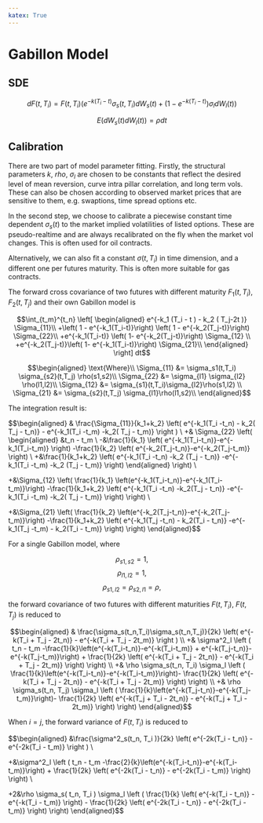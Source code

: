 ```yaml
---
katex: True
---
```


# Gabillon Model

## SDE

$$dF(t,T_i) = F(t,T_i)\left(e^{-k(T_i-t)} \sigma_s(t,T_i) d W_s(t) + \left(1- e^{-k(T_i-t)}\right) \sigma_l d W_l(t)\right)$$

$$E(dW_s(t)dW_l(t)) = \rho dt$$

## Calibration

There are two part of model parameter fitting. Firstly, the structural parameters $k$, $rho$, $\sigma_l$ are chosen to be constants that reflect the desired level of mean reversion, curve intra pillar correlation, and long term vols. These can also be chosen according to observed market prices that are sensitive to them, e.g. swaptions, time spread options etc. 

In the second step, we choose to calibrate a piecewise constant time dependent $\sigma_s(t)$ to the market implied volatilities of listed options. These are pseudo-realtime and are always recalibrated on the fly when the market vol changes. This is often used for oil contracts. 

Alternatively, we can also fit a constant $\sigma(t,T_i)$ in time dimension, and a different one per futures maturity. This is often more suitable for gas contracts. 

The forward cross covariance of two futures with different maturity $F_1(t,T_i)$, $F_2(t,T_j)$ and their own Gabillon model is

$$\int_{t_m}^{t_n}
\left[
\begin{aligned} 
  e^{-k_1 (T_i - t ) - k_2 ( T_j-2t )}
  \Sigma_{11}\\  
  +\left( 1 - e^{-k_1(T_i-t)}\right)
  \left( 1 - e^{-k_2(T_j-t)}\right)
  \Sigma_{22}\\
  +e^{-k_1(T_i-t)}
  \left( 1- e^{-k_2(T_j-t)}\right)
  \Sigma_{12} \\
  +e^{-k_2(T_j-t)}\left( 1- e^{-k_1(T_i-t)}\right)
  \Sigma_{21}\\
  \end{aligned}
\right]
dt$$

$$\begin{aligned} 
  \text{Where}\\
  \Sigma_{11} &=
  \sigma_s1(t,T_i) \sigma_{s2}(t,T_j) \rho(s1,s2)\\  
  \Sigma_{22} &=
  \sigma_{l1} \sigma_{l2} \rho(l1,l2)\\
  \Sigma_{12} &=
  \sigma_{s1}(t,T_i)\sigma_{l2}\rho(s1,l2) \\ 
  \Sigma_{21} &=
  \sigma_{s2}(t,T_j) \sigma_{l1}\rho(l1,s2)\\
\end{aligned}$$

The integration result is:

$$\begin{aligned}
& \frac{\Sigma_{11}}{k_1+k_2} \left( e^{-k_1(T_i -t_n) - k_2( T_j - t_n)} - e^{-k_1(T_i -t_m) -k_2( T_j - t_m)} \right ) \\ 
+& \Sigma_{22}
  \left( 
    \begin{aligned}
    &t_n - t_m \\
  -&\frac{1}{k_1} 
    \left(
        e^{-k_1(T_i-t_n)}-e^{-k_1(T_i-t_m)}
    \right)
  -\frac{1}{k_2}
    \left(
        e^{-k_2(T_j-t_n)}-e^{-k_2(T_j-t_m)}
    \right) \\
  +&\frac{1}{k_1+k_2}
    \left(
        e^{-k_1(T_i -t_n) -k_2 (T_j - t_n)}
       -e^{-k_1(T_i -t_m) -k_2 (T_j - t_m)}
    \right)
    \end{aligned}
  \right) \\

+&\Sigma_{12} 
  \left( 
    \frac{1}{k_1}
    \left(e^{-k_1(T_i-t_n)}-e^{-k_1(T_i-t_m)}\right) 
      -\frac{1}{k_1+k_2} 
      \left( 
        e^{-k_1(T_i -t_n) -k_2(T_j - t_n)} 
        -e^{-k_1(T_i -t_m) -k_2( T_j - t_m)}
      \right) 
  \right) \\

+&\Sigma_{21} 
  \left( 
    \frac{1}{k_2}
    \left(e^{-k_2(T_j-t_n)}-e^{-k_2(T_j-t_m)}\right)
    -\frac{1}{k_1+k_2}
    \left( 
      e^{-k_1(T_j -t_n) - k_2(T_i - t_n)} 
      -e^{-k_1(T_j -t_m) - k_2(T_i - t_m)} 
    \right)
  \right)
\end{aligned}$$

For a single Gabillon model, where

$$\rho_{s1,s2} = 1,$$ 
$$\rho_{l1,l2} = 1,$$ 
$$\rho_{s1,l2} = \rho_{s2,l1} = \rho,$$

the forward covariance of two futures with different maturities $F(t,T_i)$, $F(t,T_j)$ is reduced to

$$\begin{aligned}
& \frac{\sigma_s(t_n,T_i)\sigma_s(t_n,T_j)}{2k} \left( e^{-k(T_i + T_j - 2t_n)} - e^{-k(T_i + T_j - 2t_m)} \right ) \\
+& \sigma^2_l \left ( t_n - t_m -\frac{1}{k}\left(e^{-k(T_i-t_n)}-e^{-k(T_i-t_m)} + e^{-k(T_j-t_n)}-e^{-k(T_j-t_m)}\right) + \frac{1}{2k} \left( e^{-k(T_i + T_j - 2t_n)} - e^{-k(T_i + T_j - 2t_m)} \right) \right) \\
+& \rho  \sigma_s(t_n, T_i) \sigma_l \left ( \frac{1}{k}\left(e^{-k(T_i-t_n)}-e^{-k(T_i-t_m)}\right)- \frac{1}{2k} \left( e^{-k(T_i + T_j - 2t_n)} - e^{-k(T_i + T_j - 2t_m)} \right) \right) \\
+& \rho  \sigma_s(t_n, T_j) \sigma_l \left ( \frac{1}{k}\left(e^{-k(T_j-t_n)}-e^{-k(T_j-t_m)}\right)- \frac{1}{2k} \left( e^{-k(T_j + T_i - 2t_n)} - e^{-k(T_j + T_i - 2t_m)} \right) \right)
\end{aligned}$$

When $i = j$, the forward variance of $F(t,T_i)$ is reduced to

$$\begin{aligned}
&\frac{\sigma^2_s(t_n, T_i )}{2k} \left( e^{-2k(T_i - t_n)} - e^{-2k(T_i - t_m)} \right ) \\ 

+&\sigma^2_l \left ( t_n - t_m -\frac{2}{k}\left(e^{-k(T_i-t_n)}-e^{-k(T_i-t_m)}\right) + \frac{1}{2k} \left( e^{-2k(T_i - t_n)} - e^{-2k(T_i - t_m)} \right) \right) \\

+2&\rho \sigma_s( t_n, T_i ) \sigma_l \left ( \frac{1}{k} \left( e^{-k(T_i - t_n)} - e^{-k(T_i - t_m)} \right) - \frac{1}{2k} \left( e^{-2k(T_i - t_n)} - e^{-2k(T_i - t_m)} \right) \right)
\end{aligned}$$
